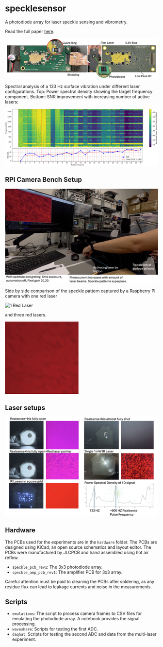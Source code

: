 # specklesensor
A photodiode array for laser speckle sensing and vibrometry.

Read the full paper [here](docs/thesis.pdf).

![PCB Design](docs/figures/impl/pcb_design.png)

Spectral analysis of a 133 Hz surface vibration under different laser configurations. Top: Power spectral density showing the target frequency
component. Bottom: SNR improvement with increasing number of active lasers:

![Multilaser Spectrogram](docs/figures/results/multilaser_spectrogram.png)


## RPI Camera Bench Setup
![RPI Camera Bench Setup](videos/red_laser_rpi_cam/setup.png)

Side by side comparison of the speckle pattern captured by a Raspberry Pi camera with
one red laser

![1 Red Laser](videos/red_laser_rpi_cam/1_red_laser.gif)

and three red lasers.

![3 Red Lasers](videos/red_laser_rpi_cam/3_red_lasers.gif)


## Laser setups
![Different Laser Setups produce different speckles](docs/figures/results/configs.png)

## Hardware
The PCBs used for the experiments are in the `hardware` folder. The PCBs are designed using KiCad, an open source schematics and layout editor. The PCBs were manufactured by JLCPCB and hand assembled using hot air reflow.

- `speckle_pcb_rev1`: The 3x3 photodiode array.
- `speckle_amp_pcb_rev1`: The amplifier PCB for 3x3 array.

Careful attention must be paid to cleaning the PCBs after soldering, as any residue flux can lead to leakage currents and noise in the measurements.

## Scripts
- `emulations`: The script to process camera frames to CSV files for emulating the photodiode array. A notebook provides the signal processing.
- `waveshare`: Scripts for testing the first ADC.
- `daqhat`: Scripts for testing the second ADC and data from the multi-laser experiment.